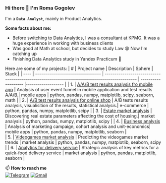 ### Hi there 👋 I'm **Roma Gogolev**

I'm a **`Data Analyst`**, mainly in Product Analytics.   
   
**Some facts about me:**
* Before switching to Data Analytics, I was a consultant at KPMG. It was a huge experience in working with business clients
* Was good at Math at school, but decides to study Law :anguished: Now I'm catching up
* Finishing Data Analytics study in Yandex Practicum 🌱

Here are some of my projects:
| #    | Project name              | Description                                                                                       | Sphere                       | Stack                       |
| ---- | --------------------------------- | ---------------------------------------------------------------------------------------------- | ------------------- |------------------- |
| 1.   | [А/А/В test results analysis fro mobile app](https://github.com/rdgogolev/AAB_test_mobile_app)    | Analysis of user event funnel in mobile application and test results A/A/B.| mobile apps | python, pandas, numpy, matplotlib, scipy, seaborn, math |
| 2.   | [А/В test results analysis for online shop](https://github.com/rdgogolev/AB_test_online_shop)    | A/B tests results analysis, visualisition of the results, statistical analysis.| e-commerce | python, pandas, numpy, matplotlib, scipy |
| 3.   | [Estate market analysis](https://github.com/rdgogolev/estate-market-analysis)    | Discovering real estate parameters affecting the cost of housing.| market analysis | python, pandas, numpy, matplotlib, scipy |
| 4.   | [Business analysis](https://github.com/rdgogolev/business_cohort_analysis)    | Analysis of marketing campaign, cohort analysis and unit-economics| mobile apps | python, pandas, numpy, matplotlib, seaborn |   
| 5.   | [Videogames market analysis](https://github.com/rdgogolev/videogames-market-forecast)    | Predicting the videogames market trends | market analysis | python, pandas, numpy, matplotlib, seaborn, scipy |
| 6.   | [Analytics for delivery service](https://github.com/rdgogolev/delivery_service_analytics)    | Strategic analysis of key metrics for a quick-food delivery service | market analysis | python, pandas, matplotlib, seaborn |
   
📫 **How to reach me**   
[![Telegram](https://img.shields.io/badge/--telegram?label=Telegram&logo=telegram&style=social)](https://t.me/GogaTheLion)
[![Gmail](https://img.shields.io/badge/--linkedin?label=Gmail&logo=gmail&style=social)](mailto:rdgogolev@gmail.com)  
